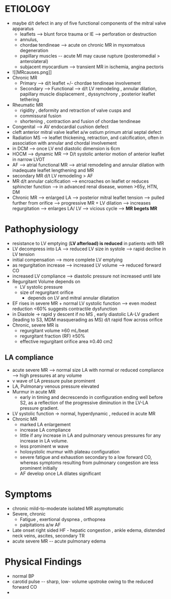 # ETIOLOGY 
- maybe d/t defect in any of five functional components of the mitral valve apparatus 
	- leaflets --> blunt force trauma or IE --> perforation or destruction 
	- annulus, 
	- chordae tendineae --> acute on chronic MR in myxomatous degeneration 
	- papillary muscles -- acute MI may cause rupture (posteromedial > anterolateral)
	- subjacent myocardium  --> transient MR in ischemia, angina pectoris 
- ![[MRcauses.png]]
- Chronic MR 
	- Primary --> d/t leaflet +/- chordae tendineae involvement 
	- Secondary --> Functional --> d/t LV remodeling , annular dilation, papillary muscle displacement , dyssynchrony , posterior leaflet tethering 
- Rheumatic MR 
	- rigidity , deformity and retraction of valve cusps and 
	- commissural fusion 
	- shortening , contraction and fusion of chordae tendineae 
- Congenital --> AV endocardial cushion defect 
- cleft anterior mitral valve leaflet a/w ostium primum atrial septal defect 
- Radiation MS --> leaflet thickening, retraction, and calcification, often in association with annular and chordal involvement 
- in DCM --> once LV end diastolic dimension is 6cm 
- HOCM --> dynamic MR --> D/t systolic anterior motion of anterior leaflet in narrow LVOT 
- AF --> atrial functional MR --> atrial remodeling and annular dilation with inadequate leaflet lengthening and MR 
- secondary MR d/t LV remodeling > AF 
- MR d/t annular calcification --> encroaches on leaflet or reduces sphincter function --> in advanced renal disease, women >65y, HTN, DM 
- Chronic MR --> enlarged LA --> posterior mitral leaflet tension --> pulled further from orifice --> progressive MR + LV dilation --> increases regurgitation --> enlarges LA/ LV --> vicious cycle --> **MR begets MR** 
# Pathophysiology 
- resistance to LV emptying (**LV afterload) is reduced** in patients with MR
- LV decompress into LA --> reduced LV size in systole --> rapid decline in LV tension 
- initial compensation --> more complete LV emptying 
- as regurgitation increase --> increased LV volume --> reduced forward CO 
- increased LV compliance --> diastolic pressure not increased until late 
- Regurgitant Volume depends on 
	- LV systolic pressure 
	- size of regurgitant orifice 
		- depends on LV and mitral annular dilatation 
- EF rises in severe MR + normal LV systolic function --> even modest reduction <60% suggests contractile dysfunction 
- in Diastole -> rapid y descent if no MS , early diastolic LA-LV gradient (leading to S3, MDM masquerading as MS) d/t rapid flow across orifice 
- Chronic, severe MR is
	- regurgitant volume ≥60 mL/beat 
	- regurgitant fraction (RF) ≥50%
	- effective regurgitant orifice area ≥0.40 cm2
## LA compliance 
- acute severe MR --> normal size LA with normal or reduced compliance --> high pressures at any volume 
- v wave of LA pressure pulse prominent 
- LA, Pulmonary venous pressure elevated 
- Murmur in acute MR 
	- early in timing and decrescendo in configuration ending well before S2, as a reflection of the progressive diminution in the LV-LA pressure gradient. 
- LV systolic function -> normal, hyperdynamic , reduced in acute MR 
- Chronic MR 
	- marked LA enlargement 
	- increase LA compliance 
	- little if any increase in LA and pulmonary venous pressures for any increase in LA volume. 
	- less prominent w wave 
	- holosystolic murmur with plateau configuration 
	- severe fatigue and exhaustion secondary to a low forward CO, whereas symptoms resulting from pulmonary congestion are less prominent initially
	- AF develop once LA dilates significant 
# Symptoms 
- chronic mild-to-moderate isolated MR asymptomatic 
- Severe, chronic 
	- Fatigue , exertional dyspnea , orthopnea 
	- palpitations a/w AF 
- Late onset right sided HF - hepatic congestion , ankle edema, distended neck veins, ascites, secondary TR 
- acute severe MR -- acute pulmonary edema 
# Physical Findings 
- normal BP 
- carotid pulse -- sharp, low- volume upstroke owing to the reduced forward CO
- 